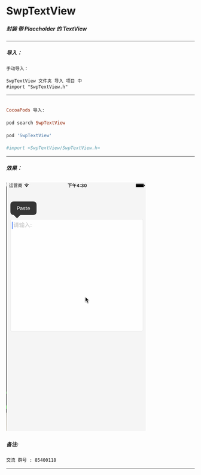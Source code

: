 # SwpTextView


##### 封装 带 Placeholder 的 TextView
---
##### 导入：
```
手动导入：

SwpTextView 文件夹 导入 项目 中
#import "SwpTextView.h"
```
---

```ruby

CocoaPods 导入:

pod search SwpTextView

pod 'SwpTextView'

#import <SwpTextView/SwpTextView.h>

```
---

##### 效果：
![(效果)](https://raw.githubusercontent.com/swp-song/SwpTextView/master/Screenshot/SwpTextView.gif)
---

##### 备注:
```
交流 群号 : 85400118
```
---







